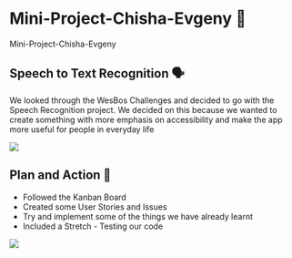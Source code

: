 # Mini-Project-Chisha-Evgeny 📘
Mini-Project-Chisha-Evgeny

## Speech to Text Recognition 🗣️
We looked through the WesBos Challenges and decided to go with the Speech Recognition project. We decided on this because we wanted to create something with more emphasis on accessibility and make the app more useful for people in everyday life

![](https://media2.giphy.com/media/3o6Zt6tIum2ZwBzlWE/200.gif)

## Plan and Action 📝
 - Followed the Kanban Board
 - Created some User Stories and Issues
 - Try and implement some of the things we have already learnt
 - Included a Stretch - Testing our code 

![](https://media.tenor.com/images/5283f530ead707d7f747262d632be43a/tenor.gif)

